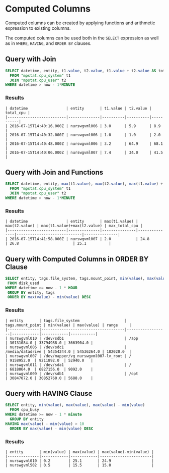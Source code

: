 # Computed Columns

Computed columns can be created by applying functions and arithmetic expression to existing columns. 

The computed columns can be used both in the `SELECT` expression as well as in `WHERE`, `HAVING`, and `ORDER BY` clauses.

## Query with Join

```sql
SELECT datetime, entity, t1.value, t2.value, t1.value + t2.value AS total_cpu
  FROM "mpstat.cpu_system" t1
  JOIN "mpstat.cpu_user" t2
WHERE datetime > now - 1*MINUTE
```

### Results

```ls
| datetime                 | entity       | t1.value | t2.value | total_cpu | 
|--------------------------|--------------|----------|----------|-----------| 
| 2016-07-15T14:40:16.000Z | nurswgvml006 | 3.0      | 5.9      | 8.9       | 
| 2016-07-15T14:40:32.000Z | nurswgvml006 | 1.0      | 1.0      | 2.0       | 
| 2016-07-15T14:40:48.000Z | nurswgvml006 | 3.2      | 64.9     | 68.1      | 
| 2016-07-15T14:40:06.000Z | nurswgvml007 | 7.4      | 34.0     | 41.5      | 
```

## Query with Join and Functions

```sql
SELECT datetime, entity, max(t1.value), max(t2.value), max(t1.value) + max(t2.value), max(t1.value + t2.value) AS max_total_cpu
  FROM "mpstat.cpu_system" t1
  JOIN "mpstat.cpu_user" t2
WHERE datetime > now - 1*MINUTE
```

### Results

```ls
| datetime                 | entity       | max(t1.value) | max(t2.value) | max(t1.value)+max(t2.value) | max_total_cpu | 
|--------------------------|--------------|---------------|---------------|-----------------------------|---------------| 
| 2016-07-15T14:41:58.000Z | nurswgvml007 | 2.0           | 24.8          | 26.8                        | 25.1          | 
```

## Query with Computed Columns in ORDER BY Clause

```sql
SELECT entity, tags.file_system, tags.mount_point, min(value), max(value), max(value) - min(value) AS range
 FROM disk_used
WHERE datetime >= now - 1 * HOUR
 GROUP BY entity, tags
 ORDER BY max(value) - min(value) DESC
```

### Results

```ls
| entity       | tags.file_system                    | tags.mount_point | min(value) | max(value) | range     | 
|--------------|-------------------------------------|------------------|------------|------------|-----------| 
| nurswgvml010 | /dev/sdb1                           | /app             | 30131084.0 | 33794988.0 | 3663904.0 | 
| nurswgvml006 | /dev/sdc1                           | /media/datadrive | 54354244.0 | 54536264.0 | 182020.0  | 
| nurswgvml007 | /dev/mapper/vg_nurswgvml007-lv_root | /                | 9158952.0  | 9211892.0  | 52940.0   | 
| nurswgvml011 | /dev/sda1                           | /                | 6818064.0  | 6827156.0  | 9092.0    | 
| nurswgvml009 | /dev/sdb1                           | /opt             | 30847072.0 | 30852760.0 | 5688.0    | 
```

## Query with HAVING Clause

```sql
SELECT entity, min(value), max(value), max(value) - min(value)
  FROM cpu_busy
WHERE datetime >= now - 1 * minute
  GROUP BY entity
HAVING max(value) - min(value) > 10
  ORDER BY max(value) - min(value) DESC
```

### Results

```ls
| entity       | min(value) | max(value) | max(value)-min(value) | 
|--------------|------------|------------|-----------------------| 
| nurswgvml010 | 0.2        | 25.1       | 24.9                  | 
| nurswgvml502 | 0.5        | 15.5       | 15.0                  | 
```





